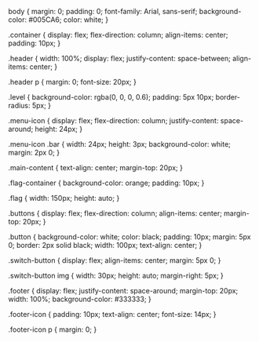 body {
    margin: 0;
    padding: 0;
    font-family: Arial, sans-serif;
    background-color: #005CA6;
    color: white;
}

.container {
    display: flex;
    flex-direction: column;
    align-items: center;
    padding: 10px;
}

.header {
    width: 100%;
    display: flex;
    justify-content: space-between;
    align-items: center;
}

.header p {
    margin: 0;
    font-size: 20px;
}

.level {
    background-color: rgba(0, 0, 0, 0.6);
    padding: 5px 10px;
    border-radius: 5px;
}

.menu-icon {
    display: flex;
    flex-direction: column;
    justify-content: space-around;
    height: 24px;
}

.menu-icon .bar {
    width: 24px;
    height: 3px;
    background-color: white;
    margin: 2px 0;
}

.main-content {
    text-align: center;
    margin-top: 20px;
}

.flag-container {
    background-color: orange;
    padding: 10px;
}

.flag {
    width: 150px;
    height: auto;
}

.buttons {
    display: flex;
    flex-direction: column;
    align-items: center;
    margin-top: 20px;
}

.button {
    background-color: white;
    color: black;
    padding: 10px;
    margin: 5px 0;
    border: 2px solid black;
    width: 100px;
    text-align: center;
}

.switch-button {
    display: flex;
    align-items: center;
    margin: 5px 0;
}

.switch-button img {
    width: 30px;
    height: auto;
    margin-right: 5px;
}

.footer {
    display: flex;
    justify-content: space-around;
    margin-top: 20px;
    width: 100%;
    background-color: #333333;
}

.footer-icon {
    padding: 10px;
    text-align: center;
    font-size: 14px;
}

.footer-icon p {
    margin: 0;
}
